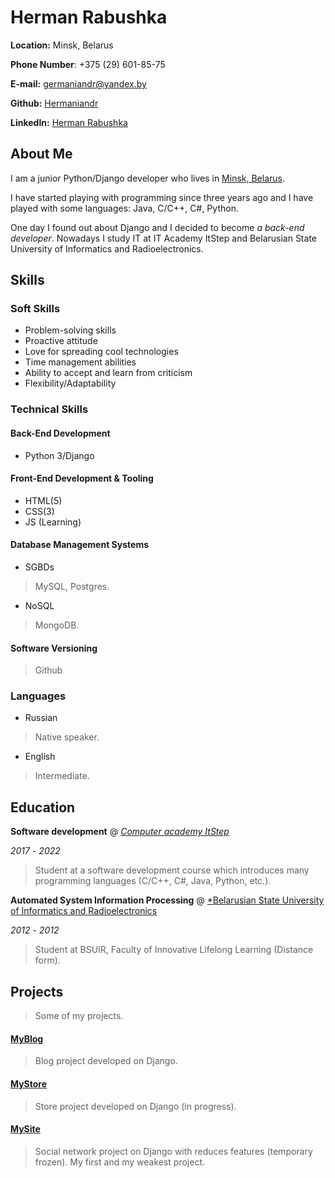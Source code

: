 # Herman Rabushka

**Location:** Minsk, Belarus

**Phone Number**: +375 (29) 601-85-75

**E-mail:** germaniandr@yandex.by

**Github:** [Hermaniandr](https://github.com/Hermaniandr)

**LinkedIn:** [Herman Rabushka](https://www.linkedin.com/in/hermaniandr/)


## About Me

I am a junior Python/Django developer who lives in [Minsk, Belarus](https://en.wikipedia.org/wiki/Minsk).

I have started playing with programming since three years ago and I have played with some languages: Java, C/C++, C#, Python.

One day I found out about Django and I decided to become *a back-end developer*. Nowadays I study IT at IT Academy ItStep and Belarusian State University of Informatics and Radioelectronics.

## Skills

### Soft Skills

- Problem-solving skills
- Proactive attitude
- Love for spreading cool technologies
- Time management abilities
- Ability to accept and learn from criticism
- Flexibility/Adaptability

### Technical Skills

#### Back-End Development

- Python 3/Django

#### Front-End Development & Tooling

- HTML(5)
- CSS(3)
- JS (Learning)


#### Database Management Systems

- SGBDs

> MySQL, Postgres.

- NoSQL

> MongoDB.

#### Software Versioning

> Github


### Languages

- Russian

> Native speaker.

- English

> Intermediate.

## Education

**Software development** @ [*Computer academy ItStep*](https://itstep.by/)

*2017* - *2022*

> Student at a software development course which introduces many programming languages (C/C++, C#, Java, Python, etc.).

**Automated System Information Processing** @ [*Belarusian State University of Informatics and Radioelectronics](https://www.bsuir.by)

*2012* - *2012*

> Student at BSUIR, Faculty of Innovative Lifelong Learning (Distance form).

## Projects

> Some of my projects.

#### [MyBlog](https://github.com/Hermaniandr/MyBlog)

> Blog project developed on Django.

#### [MyStore](https://github.com/Hermaniandr/MyStore)

> Store project developed on Django (in progress).

#### [MySite](https://github.com/Hermaniandr/MySite)

> Social network project on Django with reduces features (temporary frozen). My first and my weakest project.
